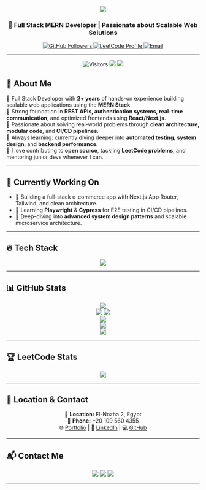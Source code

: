 <!-- Animated Typing Header -->
<p align="center">
  <img src="https://readme-typing-svg.herokuapp.com?font=Fira+Code&size=25&pause=1000&color=F7F7F7&center=true&vCenter=true&width=500&lines=Hey+%F0%9F%91%8B%2C+I'm+Beshoy+Nasry!;Full+Stack+MERN+Developer+%F0%9F%92%BB;Building+Robust+Web+Apps+%F0%9F%9A%80;Lifelong+Learner+%F0%9F%93%9A;Open+to+Collaborations+%F0%9F%A4%9D" />
</p>

<h3 align="center">🚀 Full Stack MERN Developer | Passionate about Scalable Web Solutions</h3>

<p align="center">
  <a href="https://github.com/beshoynasryz">
    <img src="https://img.shields.io/github/followers/beshoynasryz?label=Followers&style=social" alt="GitHub Followers" />
  </a>
  <a href="https://leetcode.com/u/beshoynasry0/">
    <img src="https://img.shields.io/badge/LeetCode-BeshoyNasry-orange?style=flat&logo=leetcode" alt="LeetCode Profile" />
  </a>
  <a href="mailto:beshoynasry0@gmail.com">
    <img src="https://img.shields.io/badge/Email-beshoynasry0%40gmail.com-red?style=flat&logo=gmail" alt="Email" />
  </a>
</p>

---

<p align="center">
  <img src="https://visitor-badge.laobi.icu/badge?page_id=beshoynasryz.readme" alt="Visitors" />
  <img src="https://img.shields.io/badge/Maintained-Yes-green?style=flat-square" />
  <img src="https://komarev.com/ghpvc/?username=beshoynasryz&color=blue" />
</p>


## 🚀 About Me  
🔹 Full Stack Developer with **2+ years** of hands-on experience building scalable web applications using the **MERN Stack**.  
🔹 Strong foundation in **REST APIs, authentication systems, real-time communication**, and optimized frontends using **React/Next.js**.  
🔹 Passionate about solving real-world problems through **clean architecture, modular code**, and **CI/CD pipelines**.  
🔹 Always learning: currently diving deeper into **automated testing**, **system design**, and **backend performance**.  
🔹 I love contributing to **open source**, tackling **LeetCode problems**, and mentoring junior devs whenever I can.  

---

## 🧠 Currently Working On  
- 🚀 Building a full-stack e-commerce app with Next.js App Router, Tailwind, and clean architecture.  
- 🧪 Learning **Playwright** & **Cypress** for E2E testing in CI/CD pipelines.  
- 📖 Deep-diving into **advanced system design patterns** and scalable microservice architecture.

---

## 🔥 Tech Stack  
<p align="center">
  <img src="https://skillicons.dev/icons?i=react,redux,nextjs,tailwind,nodejs,express,mongodb,mysql,git,github,docker,typescript,vscode,postman,graphql" />
</p>

---

## 📊 GitHub Stats  
<p align="center">
  <img src="https://github-profile-summary-cards.vercel.app/api/cards/profile-details?username=beshoynasryz&theme=radical" />
  <br />
  <img src="https://github-readme-stats.vercel.app/api?username=beshoynasryz&show_icons=true&theme=radical&hide_border=true" />
  <img src="https://github-readme-streak-stats.herokuapp.com/?user=beshoynasryz&theme=radical&hide_border=true&date_format=M%20j%5B%2C%20Y%5D" />
  <br />
  <img src="https://github-readme-stats.vercel.app/api/top-langs/?username=beshoynasryz&layout=compact&theme=radical&hide_border=true" />
  <br />
  <img src="https://github-profile-trophy.vercel.app/?username=beshoynasryz&theme=radical&margin-w=10&margin-h=10" />
  <br />
  <img src="https://activity-graph.herokuapp.com/graph?username=beshoynasryz&theme=react-dark&hide_border=true" />
</p>

---

## 🏆 LeetCode Stats  
<p align="center">
  <a href="https://leetcode.com/u/beshoynasry0/">
    <img src="https://leetcard.jacoblin.cool/beshoynasry0?theme=dark&font=Montserrat&ext=heatmap" />
  </a>
</p>

---


## 📍 Location & Contact  
<p align="center">
  📍 <strong>Location:</strong> El-Nozha 2, Egypt  
  <br />
  📱 <strong>Phone:</strong> +20 109 560 4355  
  <br />
  🌐 <a href="https://beshoynasry.vercel.app/">Portfolio</a> | 🔗 <a href="https://www.linkedin.com/in/beshoy-nasry-2a3627220/">LinkedIn</a> | 💻 <a href="https://github.com/beshoynasryz">GitHub</a>
</p>

---

## 📬 Contact Me  
<p align="center">
  <a href="mailto:beshoynasry0@gmail.com"><img src="https://img.shields.io/badge/Gmail-D14836?style=for-the-badge&logo=gmail&logoColor=white"></a>
  <a href="https://www.linkedin.com/in/beshoy-nasry-2a3627220/"><img src="https://img.shields.io/badge/LinkedIn-BeshoyNasry-blue?style=for-the-badge&logo=linkedin&logoColor=white"></a>
  <a href="https://github.com/beshoynasryz"><img src="https://img.shields.io/badge/GitHub-100000?style=for-the-badge&logo=github&logoColor=white"></a>
</p>

---

